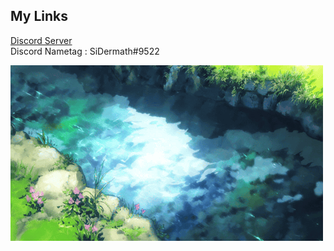 ## My Links

<a href="https://discord.gg/7suSdu9rPP">Discord Server</a> <br>
Discord Nametag : SiDermath#9522

<html>
  <head></head>
<body>
<img src="R.gif">
  </body>
</html>
